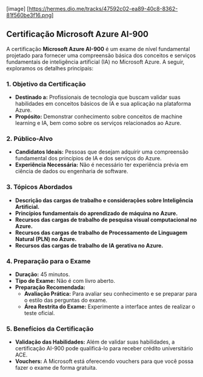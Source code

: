 [image] [https://hermes.dio.me/tracks/47592c02-ea89-40c8-8362-81f560be3f16.png]

## Certificação Microsoft Azure AI-900

A certificação **Microsoft Azure AI-900** é um exame de nível fundamental projetado para fornecer uma compreensão básica dos conceitos e serviços fundamentais de inteligência artificial (IA) no Microsoft Azure. A seguir, exploramos os detalhes principais:

### 1. Objetivo da Certificação
- **Destinado a:** Profissionais de tecnologia que buscam validar suas habilidades em conceitos básicos de IA e sua aplicação na plataforma Azure.
- **Propósito:** Demonstrar conhecimento sobre conceitos de machine learning e IA, bem como sobre os serviços relacionados ao Azure.

### 2. Público-Alvo
- **Candidatos Ideais:** Pessoas que desejam adquirir uma compreensão fundamental dos princípios de IA e dos serviços do Azure.
- **Experiência Necessária:** Não é necessário ter experiência prévia em ciência de dados ou engenharia de software.

### 3. Tópicos Abordados
- **Descrição das cargas de trabalho e considerações sobre Inteligência Artificial.**
- **Princípios fundamentais do aprendizado de máquina no Azure.**
- **Recursos das cargas de trabalho de pesquisa visual computacional no Azure.**
- **Recursos das cargas de trabalho de Processamento de Linguagem Natural (PLN) no Azure.**
- **Recursos das cargas de trabalho de IA gerativa no Azure.**

### 4. Preparação para o Exame
- **Duração:** 45 minutos.
- **Tipo de Exame:** Não é com livro aberto.
- **Preparação Recomendada:**
  - **Avaliação Prática:** Para avaliar seu conhecimento e se preparar para o estilo das perguntas do exame.
  - **Área Restrita do Exame:** Experimente a interface antes de realizar o teste oficial.

### 5. Benefícios da Certificação
- **Validação das Habilidades:** Além de validar suas habilidades, a certificação AI-900 pode qualificá-lo para receber crédito universitário ACE.
- **Vouchers:** A Microsoft está oferecendo vouchers para que você possa fazer o exame de forma gratuita.
